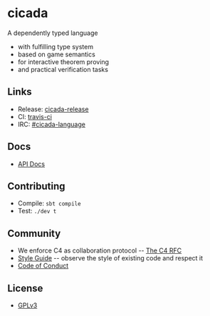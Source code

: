 # cicada

A dependently typed language
- with fulfilling type system
- based on game semantics
- for interactive theorem proving
- and practical verification tasks

## Links

- Release: [cicada-release](https://github.com/xieyuheng/cicada-release)
- CI: [travis-ci](https://travis-ci.org/xieyuheng/cicada)
- IRC: [#cicada-language](https://kiwiirc.com/nextclient/irc.freenode.net/#cicada-language)

## Docs

- [API Docs](https://cicada.xieyuheng.now.sh/xieyuheng/cicada/index.html)

## Contributing

- Compile: `sbt compile`
- Test: `./dev t`

## Community

- We enforce C4 as collaboration protocol -- [The C4 RFC](https://rfc.zeromq.org/spec:42/C4)
- [Style Guide](STYLE-GUIDE.md) -- observe the style of existing code and respect it
- [Code of Conduct](CODE-OF-CONDUCT.md)

## License

- [GPLv3](LICENSE)
